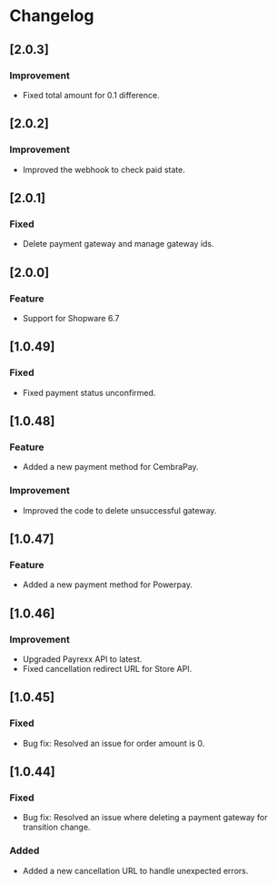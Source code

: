 # Changelog

## [2.0.3]
### Improvement
- Fixed total amount for 0.1 difference.

## [2.0.2]
### Improvement
- Improved the webhook to check paid state.

## [2.0.1]
### Fixed
- Delete payment gateway and manage gateway ids.

## [2.0.0]
### Feature
- Support for Shopware 6.7

## [1.0.49]
### Fixed
- Fixed payment status unconfirmed.

## [1.0.48]
### Feature
- Added a new payment method for CembraPay.
### Improvement
- Improved the code to delete unsuccessful gateway.

## [1.0.47]
### Feature
- Added a new payment method for Powerpay.

## [1.0.46]
### Improvement
- Upgraded Payrexx API to latest.
- Fixed cancellation redirect URL for Store API.

## [1.0.45]
### Fixed
- Bug fix: Resolved an issue for order amount is 0.

## [1.0.44]
### Fixed
- Bug fix: Resolved an issue where deleting a payment gateway for transition change.

### Added
- Added a new cancellation URL to handle unexpected errors.
